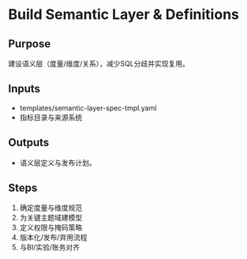# Build Semantic Layer & Definitions

## Purpose

建设语义层（度量/维度/关系），减少SQL分歧并实现复用。

## Inputs

- templates/semantic-layer-spec-tmpl.yaml
- 指标目录与来源系统

## Outputs

- 语义层定义与发布计划。

## Steps

1. 确定度量与维度规范
2. 为关键主题域建模型
3. 定义权限与掩码策略
4. 版本化/发布/弃用流程
5. 与BI/实验/账务对齐
